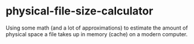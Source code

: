 # physical-file-size-calculator
Using some math (and a lot of approximations) to estimate the amount of physical space a file takes up in memory (cache) on a modern computer.
